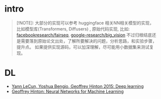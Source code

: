 # intro

> [!NOTE]: 
> 大部分的实现可以参考 huggingface 相关NN相关模型的实现，比如模型库(Transformers, Diffusers) , 
> 原始代码实现, 比如: [facebookresearch/fairseq](https://github.com/facebookresearch/fairseq), [google-research/big_vision](https://github.com/google-research/big_vision)
> 不过归根结底还是需要落到原始论文出处，了解所要解决的问题，分析思路，和实验步骤，提升点。
> 如果提供实现源码，可以加深理解，尽可能用小数据集来测试复现。

# DL
- [Yann LeCun, Yoshua Bengio, Geoffrey Hinton 2015: Deep learning](https://www.cs.toronto.edu/~hinton/absps/NatureDeepReview.pdf)
- [Geoffrey Hinton: Neural Networks for Machine Learning](https://www.youtube.com/playlist?list=PLLssT5z_DsK_gyrQ_biidwvPYCRNGI3iv)
